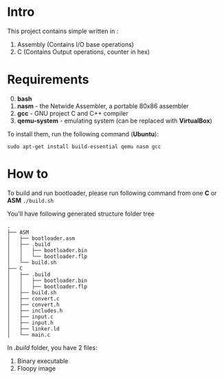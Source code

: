 # Intro
This project contains simple written in : 
1. Assembly (Contains I/O base operations)
2. C (Contains Output operations, counter in hex)

# Requirements
0. **bash**
1. **nasm** - the Netwide Assembler, a portable 80x86 assembler
2. **gcc** - GNU project C and C++ compiler
3. **qemu-system** - emulating system (can be replaced with **VirtualBox**)

To install them, run the following command (**Ubuntu**):

`sudo apt-get install build-essential qemu nasm gcc`


# How to
To build and run bootloader, please run following command from one **C** or **ASM**
`./build.sh`

You'll have following generated structure folder tree
```
.
├── ASM
│   ├── bootloader.asm
│   ├── .build
│   │   ├── bootloader.bin
│   │   └── bootloader.flp
│   └── build.sh
├── C
│   ├── .build
│   │   ├── bootloader.bin
│   │   ├── bootloader.flp
│   ├── build.sh
│   ├── convert.c
│   ├── convert.h
│   ├── includes.h
│   ├── input.c
│   ├── input.h
│   ├── linker.ld
│   └── main.c
```

In *.build* folder, you have 2 files:
1. Binary executable
2. Floopy image

